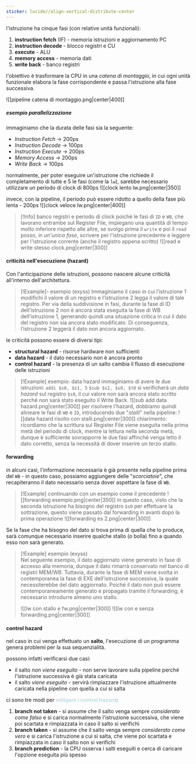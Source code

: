 ```yaml
---
sticker: lucide//align-vertical-distribute-center
---
```

l'istruzione ha cinque fasi (con relative unità funzionali):
1) **instruction fetch** (IF) - memoria istruzioni e aggiornamento PC
2) **instruction decode** - blocco registri e CU
3) **execute** - ALU
4) **memory access** - memoria dati 
5) **write back** - banco registri

l'obiettivo è trasformare la CPU in una *catena di montaggio*, in cui ogni unità funzionale elabora la fase corrispondente e passa l'istruzione alla fase successiva.

![[pipeline catena di montaggio.png|center|400]]

##### esempio parallelizzazione
immaginiamo che la durata delle fasi sia la seguente:
- _Instruction Fetch_ → 200ps
- _Instruction Decode_ → 100ps
- _Instruction Execute_ → 200ps
- _Memory Access_ → 200ps
- _Write Back_ → 100ps
 
normalmente, per poter eseguire un'istruzione che richiede il completamento di tutte e 5 le fasi (come la `lw`), sarebbe necessario utilizzare un periodo di clock di 800ps
![[clock lento lw.png|center|350]]

invece, con la pipeline, il periodo può essere ridotto a quello della fase più lenta - 200ps
![[clock veloce lw.png|center|400]]

>[!Info] banco registri e periodo di clock
>poiché le fasi di `ID` e `WB`, che lavorano entrambe sul Register File, impiegano una quantità di tempo molto inferiore rispetto alle altre, se svolgo prima il `write` e poi il `read` posso, in *un'unica fase*, scrivere per l'istruzione precedente e leggere per l'istruzione corrente (anche il registro appena scritto)
>![[read e write stesso clock.png|center|300]]

#### criticità nell'esecuzione (hazard)
Con l'anticipazione delle istruzioni, possono nascere alcune criticità all'interno dell'architettura.
>[!Example]- esempio (exyss)
>Immaginiamo il caso in cui l’istruzione 1 modifichi il valore di un registro e l’istruzione 2 legga il valore di tale registro. Per via della suddivisione in fasi, durante la fase di ID dell’istruzione 2 non è ancora stata eseguita la fase di WB dell’istruzione 1, generando quindi una situazione critica in cui il dato del registro non sia ancora stato modificato. Di conseguenza, l’istruzione 2 leggerà il dato non ancora aggiornato. 

le criticità possono essere di diversi tipi:
- **structural hazard** - risorse hardware non sufficienti
- **data hazard** - il dato necessario non è ancora pronto
- **control hazard** - la presenza di un salto cambia il flusso di esecuzione delle istruzioni

>[!Example] esempio: data hazard
>immaginiamo di avere le due istruzioni:
>`addi $s0, $s1, 5` 
>`$sub $s2, $s0, $t0`
>si verificherà un *data hazard* sul registro `$s0`, il cui valore non sarà ancora stato scritto perché non sarà stato eseguito il Write Back.
>![[sub add data hazard.png|center|300]]
>per risolvere l'hazard, dobbiamo quindi alineare le fasi di `WB` e `ID`, introducendo due "*stalli*" nella pipeline:
>![[data hazard risolto con stalli.png|center|300]]
>chiarimento: ricordiamo che la scrittura sul Register File viene eseguita nella prima metà del periodo di clock, mentre la lettura nella seconda metà, dunque è sufficiente sovrapporre le due fasi affinché venga letto il dato corretto, senza la necessità di dover inserire un terzo stallo.

#### forwarding
in alcuni casi, l'informazione necessaria è già presente nella pipeline prima del `WB`  - in questo caso, possiamo aggiungere delle "*scorciatoie*", che recapiteranno il dato necessario senza dover aspettare la fase di `WB`.
>[!Example] continuando con un esempio come il precedente
>![[forwarding esempio.png|center|350]]
>in questo caso, visto che la seconda istruzione ha bisogno del registro `$s0` per effettuare la sottrazione, questo viene passato dal forwarding in avanti dopo la prima operazione
>![[forwarding es 2.png|center|300]]

Se la fase che ha bisogno del dato si trova prima di quella che lo produce, sarà comunque necessario inserire qualche stallo (o bolla) fino a quando esso non sarà generato.
>[!Example] esempio (exyss)\
>Nel seguente esempio, il dato aggiornato viene generato in fase di accesso alla memoria, dunque il dato rimarrà conservato nel banco di registri MEM/WB. Tuttavia, durante la fase di MEM viene svolta in contemporanea la fase di EXE dell’istruzione successiva, la quale necessiterebbe del dato aggiornato. Poiché il dato non può essere contemporaneamente generato e propagato tramite il forwarding, è necessario introdurre almeno uno stallo.
> 
>![[lw con stallo e fw.png|center|300]]
>![[lw con e senza forwarding.png|center|300]]

#### control hazard
nel caso in cui venga effettuato un **salto**, l'esecuzione di un programma genera problemi per la sua sequenzialità.

possono infatti verificarsi due casi:
- il salto *non viene eseguito* - non serve lavorare sulla pipeline perché l'istruzione successiva è già stata caricata
- il salto *viene eseguito* - servirà rimpiazzare l'istruzione attualmente caricata nella pipeline con quella a cui si salta

ci sono tre modi per **<font color="#b7dde8">mitigare i control hazard</font>**:
1) **branch not taken** - si assume che il salto venga sempre *considerato come falso* e si carica normalmente l'istruzione successiva, che viene poi scartata e rimpiazzata in caso il salto si verifichi
2) **branch taken** - si assume che il salto venga sempre *considerato come vero* e si carica l'istruzione a cui si salta, che viene poi scartata e rimpiazzata in caso il salto non si verifichi
3) **branch prediction** - la CPU osserva i salti eseguiti e cerca di caricare l'opzione eseguita più spesso


